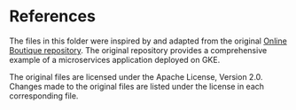 # References

The files in this folder were inspired by and adapted from the original [Online Boutique repository](https://github.com/GoogleCloudPlatform/microservices-demo/tree/main/terraform). The original repository provides a comprehensive example of a microservices application deployed on GKE.

The original files are licensed under the Apache License, Version 2.0. Changes made to the original files are listed under the license in each corresponding file.